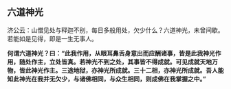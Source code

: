 ## 六道神光

济公云：山僧见处与释迦不别，每日多般用处，欠少什么？六道神光，未曾间歇。若能如是见得，即是一生无事人。

**何谓六道神光？曰：“此我作用，从眼耳鼻舌身意出而应酬诸事，皆是此我神光作用，随处作主，立处皆真。若神光不到之处，其事皆不得成就。可见成就天地万物，皆此神光作主。三途地狱，亦神光所成就。三十二相，亦神光所成就。吾人能知此神光在我并无欠少，与诸佛相同，与众生相同，则成佛在我掌握之中。”**
